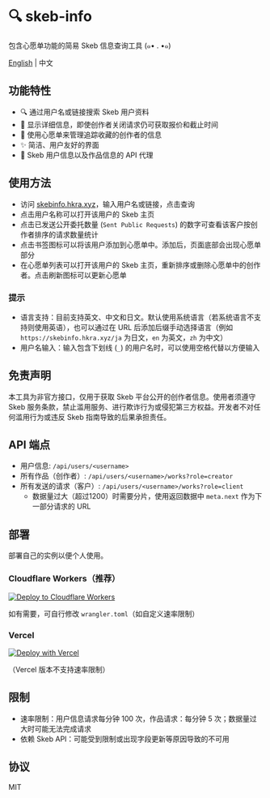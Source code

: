 # 🔍 skeb-info
包含心愿单功能的简易 Skeb 信息查询工具 (๑• . •๑)

[English](README.md) | 中文

## 功能特性

- 🔍 通过用户名或链接搜索 Skeb 用户资料
- 📑 显示详细信息，即使创作者关闭请求仍可获取报价和截止时间
- 🔖 使用心愿单来管理追踪收藏的创作者的信息
- ✨ 简洁、用户友好的界面
- 🔗 Skeb 用户信息以及作品信息的 API 代理

## 使用方法

- 访问 [skebinfo.hkra.xyz](https://skebinfo.hkra.xyz/)，输入用户名或链接，点击查询
- 点击用户名称可以打开该用户的 Skeb 主页
- 点击已发送公开委托数量 (`Sent Public Requests`) 的数字可查看该客户按创作者排序的请求数量统计
- 点击书签图标可以将该用户添加到心愿单中。添加后，页面底部会出现心愿单部分
- 在心愿单列表可以打开该用户的 Skeb 主页，重新排序或删除心愿单中的创作者。点击刷新图标可以更新心愿单

### 提示
- 语言支持：目前支持英文、中文和日文。默认使用系统语言（若系统语言不支持则使用英语），也可以通过在 URL 后添加后缀手动选择语言（例如 `https://skebinfo.hkra.xyz/ja` 为日文，`en` 为英文，`zh` 为中文）
- 用户名输入：输入包含下划线 (`_`) 的用户名时，可以使用空格代替以方便输入

## 免责声明

本工具为非官方接口，仅用于获取 Skeb 平台公开的创作者信息。使用者须遵守 Skeb 服务条款，禁止滥用服务、进行欺诈行为或侵犯第三方权益。开发者不对任何滥用行为或违反 Skeb 指南导致的后果承担责任。

## API 端点
- 用户信息: `/api/users/<username>`
- 所有作品（创作者）: `/api/users/<username>/works?role=creator`
- 所有发送的请求（客户）: `/api/users/<username>/works?role=client`
    - 数据量过大（超过1200）时需要分片，使用返回数据中 `meta.next` 作为下一部分请求的 URL

## 部署

部署自己的实例以便个人使用。

### Cloudflare Workers（推荐）

[![Deploy to Cloudflare Workers](https://deploy.workers.cloudflare.com/button)](https://deploy.workers.cloudflare.com/?url=https://github.com/hkra0/skeb-info)

如有需要，可自行修改 `wrangler.toml`（如自定义速率限制）

### Vercel

[![Deploy with Vercel](https://vercel.com/button)](https://vercel.com/new/git/external?repository-url=https%3A%2F%2Fgithub.com%2Fhkra0%2Fskeb-info%2Ftree%2Fmain)

（Vercel 版本不支持速率限制）

## 限制

- 速率限制：用户信息请求每分钟 100 次，作品请求：每分钟 5 次；数据量过大时可能无法完成请求
- 依赖 Skeb API：可能受到限制或出现字段更新等原因导致的不可用

## 协议
MIT
